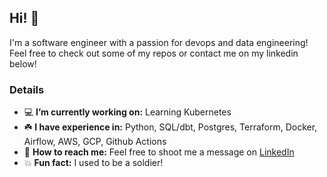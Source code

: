 ## Hi! 👋 

I'm a software engineer with a passion for devops and data engineering! Feel free to check out some of my repos or contact me on my linkedin below!

### Details
- 💻 **I’m currently working on:** Learning Kubernetes
- ☘️ **I have experience in:** Python, SQL/dbt, Postgres, Terraform, Docker, Airflow, AWS, GCP, Github Actions
- 💬 **How to reach me:** Feel free to shoot me a message on [LinkedIn](https://www.linkedin.com/in/marlonmoreira/)
- 💥 **Fun fact:** I used to be a soldier!
